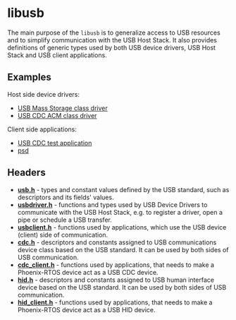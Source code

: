 # libusb
The main purpose of the `libusb` is to generalize access to USB resources and to simplify communication with the USB Host Stack. It also provides definitions of generic types used by both USB device drivers, USB Host Stack and USB client applications.

## Examples
Host side device drivers:
* [USB Mass Storage class driver](https://github.com/phoenix-rtos/phoenix-rtos-devices/blob/master/storage/umass/umass.c)
* [USB CDC ACM class driver](https://github.com/phoenix-rtos/phoenix-rtos-devices/blob/master/tty/usbacm/usbacm.c)

Client side applications:
* [USB CDC test application](https://github.com/phoenix-rtos/phoenix-rtos-devices/blob/master/usb/cdc-demo/cdc-demo.c)
* [psd](https://github.com/phoenix-rtos/phoenix-rtos-utils/tree/master/core/psd)

## Headers
* [**usb.h**](https://github.com/phoenix-rtos/phoenix-rtos-usb/blob/master/libusb/usb.h) - types and constant values defined by the USB standard, such as descriptors and its fields' values.
* [**usbdriver.h**](https://github.com/phoenix-rtos/phoenix-rtos-usb/blob/master/libusb/usbdriver.h) - functions and types used by USB Device Drivers to communicate with the USB Host Stack, e.g. to register a driver, open a pipe or schedule a USB transfer.
* [**usbclient.h**](https://github.com/phoenix-rtos/phoenix-rtos-usb/blob/master/libusb/usbclient.h) - functions used by applications, which use the USB device (client) side of communication.
* [**cdc.h**](https://github.com/phoenix-rtos/phoenix-rtos-usb/blob/master/libusb/cdc.h) - descriptors and constants assigned to USB communications device class based on the USB standard. It can be used by both sides of USB communication.
* [**cdc_client.h**](https://github.com/phoenix-rtos/phoenix-rtos-usb/blob/master/libusb/cdc_client.h) - functions used by applications, that needs to make a Phoenix-RTOS device act as a USB CDC device.
* [**hid.h**](https://github.com/phoenix-rtos/phoenix-rtos-usb/blob/master/libusb/hid.h) - descriptors and constants assigned to USB human interface device based on the USB standard. It can be used by both sides of USB communication.
* [**hid_client.h**](https://github.com/phoenix-rtos/phoenix-rtos-usb/blob/master/libusb/hid_client.h) - functions used by applications, that needs to make a Phoenix-RTOS device act as a USB HID device.
